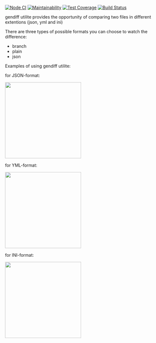 [![Node CI](https://github.com/Sergey89274291549/frontend-project-lvl2/workflows/Node.js%20CI/badge.svg)](https://github.com/Sergey89274291549/frontend-project-lvl2/actions)   [![Maintainability](https://api.codeclimate.com/v1/badges/b2b8139f19047cd8714e/maintainability)](https://codeclimate.com/github/Sergey89274291549/frontend-project-lvl2/maintainability)   [![Test Coverage](https://api.codeclimate.com/v1/badges/b2b8139f19047cd8714e/test_coverage)](https://codeclimate.com/github/Sergey89274291549/frontend-project-lvl2/test_coverage)   [![Build Status](https://travis-ci.com/Sergey89274291549/frontend-project-lvl2.svg?branch=master)](https://travis-ci.com/Sergey89274291549/frontend-project-lvl2)

gendiff utilite provides the opportunity of comparing two files in different extentions (json,  yml and ini)

There are three types of possible formats you can choose to watch the difference:
 - branch
 - plain
 - json

Examples of using gendiff utilite:

for JSON-format:

<a href="https://asciinema.org/a/fr4q41ssUnpa4JWaz10BVJnVY"><img src="https://asciinema.org/a/fr4q41ssUnpa4JWaz10BVJnVY.png" width="250"/></a>

for YML-format:

<a href="https://asciinema.org/a/R8fqtNZaQdbv64GRAqXD2lgnW"><img src="https://asciinema.org/a/R8fqtNZaQdbv64GRAqXD2lgnW.png" width="250"/></a>

for INI-format:

<a href="https://asciinema.org/a/fREfHzaoXAh3ZvDbyP91ztuNd"><img src="https://asciinema.org/a/fREfHzaoXAh3ZvDbyP91ztuNd.png" width="250"/></a>
